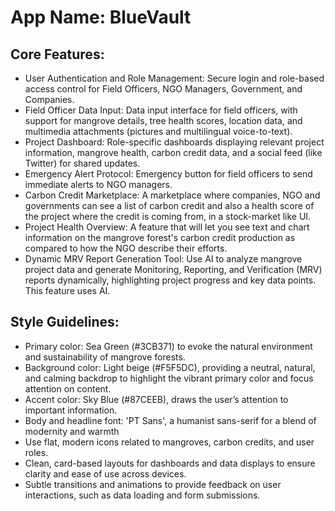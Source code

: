 # **App Name**: BlueVault

## Core Features:

- User Authentication and Role Management: Secure login and role-based access control for Field Officers, NGO Managers, Government, and Companies.
- Field Officer Data Input: Data input interface for field officers, with support for mangrove details, tree health scores, location data, and multimedia attachments (pictures and multilingual voice-to-text).
- Project Dashboard: Role-specific dashboards displaying relevant project information, mangrove health, carbon credit data, and a social feed (like Twitter) for shared updates.
- Emergency Alert Protocol: Emergency button for field officers to send immediate alerts to NGO managers.
- Carbon Credit Marketplace: A marketplace where companies, NGO and governments can see a list of carbon credit and also a health score of the project where the credit is coming from, in a stock-market like UI.
- Project Health Overview: A feature that will let you see text and chart information on the mangrove forest's carbon credit production as compared to how the NGO describe their efforts.
- Dynamic MRV Report Generation Tool: Use AI to analyze mangrove project data and generate Monitoring, Reporting, and Verification (MRV) reports dynamically, highlighting project progress and key data points. This feature uses AI.

## Style Guidelines:

- Primary color: Sea Green (#3CB371) to evoke the natural environment and sustainability of mangrove forests.
- Background color: Light beige (#F5F5DC), providing a neutral, natural, and calming backdrop to highlight the vibrant primary color and focus attention on content.
- Accent color: Sky Blue (#87CEEB), draws the user’s attention to important information.
- Body and headline font: 'PT Sans', a humanist sans-serif for a blend of modernity and warmth
- Use flat, modern icons related to mangroves, carbon credits, and user roles.
- Clean, card-based layouts for dashboards and data displays to ensure clarity and ease of use across devices.
- Subtle transitions and animations to provide feedback on user interactions, such as data loading and form submissions.